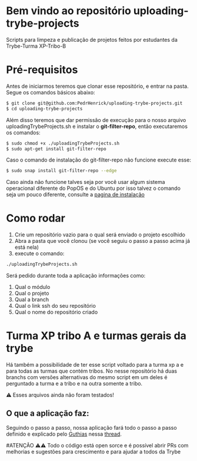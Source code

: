 # Bem vindo ao repositório uploading-trybe-projects

Scripts para limpeza e publicação de projetos feitos por estudantes da Trybe-Turma XP-Tribo-B

# Pré-requisitos

Antes de iniciarmos teremos que clonar esse repositório, e entrar na pasta. Segue os comandos básicos abaixo:
```bash
$ git clone git@github.com:PedrHenrick/uploading-trybe-projects.git
$ cd uploading-trybe-projects
```
Além disso teremos que dar permissão de execução para o nosso arquivo uploadingTrybeProjects.sh e instalar o **git-filter-repo**, então executaremos os comandos:
```bash
$ sudo chmod +x ./uploadingTrybeProjects.sh
$ sudo apt-get install git-filter-repo
```
Caso o comando de instalação do git-filter-repo não funcione execute esse:
```bash
$ sudo snap install git-filter-repo --edge
```
Caso ainda não funcione talves seja por você usar algum sistema operacional diferente do PopOS e do Ubuntu por isso talvez o comando seja um pouco diferente, consulte a [pagina de instalação](https://github.com/newren/git-filter-repo/blob/main/INSTALL.md)

# Como rodar

1. Crie um repositório vazio para o qual será enviado o projeto escolhido
2. Abra a pasta que você clonou (se você seguiu o passo a passo acima já está nela)
3. execute o comando:
```bash
./uploadingTrybeProjects.sh
```
Será pedido durante toda a aplicação informações como:
1. Qual o módulo
2. Qual o projeto
3. Qual a branch
4. Qual o link ssh do seu repositório
5. Qual o nome do repositório criado

# Turma XP tribo A e turmas gerais da trybe
Há também a possibilidade de ter esse script voltado para a turma xp a e para todas as turmas que contém tribos. No nesse repositório há duas branchs com versões alternativas do mesmo script em um deles é perguntado a turma e a tribo e na outra somente a tribo.

:warning: Esses arquivos ainda não foram testados!

## O que a aplicação faz:
Seguindo o passo a passo, nossa aplicação fará todo o passo a passo definido e explicado pelo [Guthias](https://github.com/Guthias) nessa [thread](https://trybecourse.slack.com/archives/C014P6FT6BF/p1641235699422400).

#ATENÇÃO :warning::warning:
Todo o código está open sorce e é possível abrir PRs com melhorias e sugestões para crescimento e para ajudar a todos da Trybe
